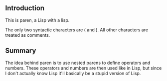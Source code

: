 Introduction
------------

This is paren, a Lisp with a lisp.

The only two syntactic characters are ( and ). All other characters
are treated as comments.

Summary
-------

The idea behind paren is to use nested parens to define operators and
numbers. These operators and numbers are then used like in Lisp, but
since I don't actually know Lisp it'll basically be a stupid version
of Lisp.
